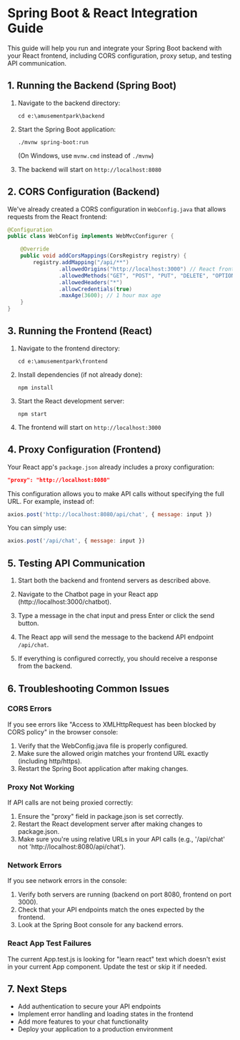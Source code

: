 # Spring Boot & React Integration Guide

This guide will help you run and integrate your Spring Boot backend with your React frontend, including CORS configuration, proxy setup, and testing API communication.

## 1. Running the Backend (Spring Boot)

1. Navigate to the backend directory:
   ```
   cd e:\amusementpark\backend
   ```

2. Start the Spring Boot application:
   ```
   ./mvnw spring-boot:run
   ```
   (On Windows, use `mvnw.cmd` instead of `./mvnw`)

3. The backend will start on `http://localhost:8080`

## 2. CORS Configuration (Backend)

We've already created a CORS configuration in `WebConfig.java` that allows requests from the React frontend:

```java
@Configuration
public class WebConfig implements WebMvcConfigurer {

    @Override
    public void addCorsMappings(CorsRegistry registry) {
        registry.addMapping("/api/**")
                .allowedOrigins("http://localhost:3000") // React frontend URL
                .allowedMethods("GET", "POST", "PUT", "DELETE", "OPTIONS")
                .allowedHeaders("*")
                .allowCredentials(true)
                .maxAge(3600); // 1 hour max age
    }
}
```

## 3. Running the Frontend (React)

1. Navigate to the frontend directory:
   ```
   cd e:\amusementpark\frontend
   ```

2. Install dependencies (if not already done):
   ```
   npm install
   ```

3. Start the React development server:
   ```
   npm start
   ```

4. The frontend will start on `http://localhost:3000`

## 4. Proxy Configuration (Frontend)

Your React app's `package.json` already includes a proxy configuration:

```json
"proxy": "http://localhost:8080"
```

This configuration allows you to make API calls without specifying the full URL. For example, instead of:
```javascript
axios.post('http://localhost:8080/api/chat', { message: input })
```

You can simply use:
```javascript
axios.post('/api/chat', { message: input })
```

## 5. Testing API Communication

1. Start both the backend and frontend servers as described above.

2. Navigate to the Chatbot page in your React app (http://localhost:3000/chatbot).

3. Type a message in the chat input and press Enter or click the send button.

4. The React app will send the message to the backend API endpoint `/api/chat`.

5. If everything is configured correctly, you should receive a response from the backend.

## 6. Troubleshooting Common Issues

### CORS Errors

If you see errors like "Access to XMLHttpRequest has been blocked by CORS policy" in the browser console:

1. Verify that the WebConfig.java file is properly configured.
2. Make sure the allowed origin matches your frontend URL exactly (including http/https).
3. Restart the Spring Boot application after making changes.

### Proxy Not Working

If API calls are not being proxied correctly:

1. Ensure the "proxy" field in package.json is set correctly.
2. Restart the React development server after making changes to package.json.
3. Make sure you're using relative URLs in your API calls (e.g., '/api/chat' not 'http://localhost:8080/api/chat').

### Network Errors

If you see network errors in the console:

1. Verify both servers are running (backend on port 8080, frontend on port 3000).
2. Check that your API endpoints match the ones expected by the frontend.
3. Look at the Spring Boot console for any backend errors.

### React App Test Failures

The current App.test.js is looking for "learn react" text which doesn't exist in your current App component. Update the test or skip it if needed.

## 7. Next Steps

- Add authentication to secure your API endpoints
- Implement error handling and loading states in the frontend
- Add more features to your chat functionality
- Deploy your application to a production environment